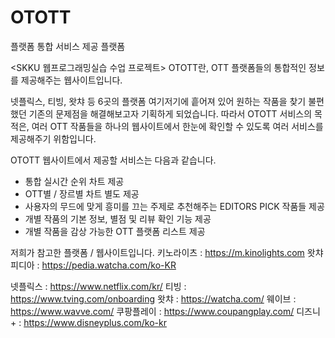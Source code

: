 # OTOTT 
플랫폼 통합 서비스 제공 플랫폼

<SKKU 웹프로그래밍실습 수업 프로젝트>
OTOTT란, OTT 플랫폼들의 통합적인 정보를 제공해주는 웹사이트입니다. 

넷플릭스, 티빙, 왓챠 등 6곳의 플랫폼 여기저기에 흩어져 있어 원하는 작품을 찾기 불편했던 기존의 문제점을 해결해보고자 기획하게 되었습니다. 
따라서 OTOTT 서비스의 목적은, 여러 OTT 작품들을 하나의 웹사이트에서 한눈에 확인할 수 있도록 여러 서비스를 제공해주기 위함입니다. 


OTOTT 웹사이트에서 제공할 서비스는 다음과 같습니다.

- 통합 실시간 순위 차트 제공
- OTT별 / 장르별 차트 별도 제공
- 사용자의 무드에 맞게 흥미를 끄는 주제로 추천해주는 EDITORS PICK 작품들 제공
- 개별 작품의 기본 정보, 별점 및 리뷰 확인 기능 제공
- 개별 작품을 감상 가능한 OTT 플랫폼 리스트 제공


저희가 참고한 플랫폼 / 웹사이트입니다.
키노라이츠 : https://m.kinolights.com
왓챠피디아 : https://pedia.watcha.com/ko-KR

넷플릭스 : https://www.netflix.com/kr/
티빙 : https://www.tving.com/onboarding
왓챠 : https://watcha.com/
웨이브 : https://www.wavve.com/
쿠팡플레이 : https://www.coupangplay.com/
디즈니+ : https://www.disneyplus.com/ko-kr

